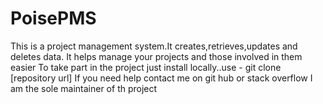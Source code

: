 # PoisePMS
This is a project management system.It creates,retrieves,updates and deletes data.
It helps manage your projects and those involved in them easier
To take part in the project just install locally..use - git clone [repository url]
If you need help contact me on git hub or stack overflow
I am the sole maintainer of th project
